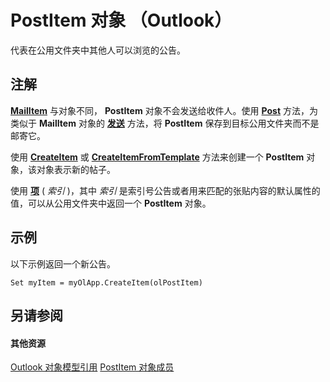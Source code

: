 
# PostItem 对象 （Outlook）

代表在公用文件夹中其他人可以浏览的公告。


## 注解

 **[MailItem](14197346-05d2-0250-fa4c-4a6b07daf25f.md)** 与对象不同， **PostItem** 对象不会发送给收件人。使用 **[Post](289b23e8-30ec-e769-e803-5db9c01b2c79.md)** 方法，为类似于 **MailItem** 对象的 **[发送](78c85013-523e-447b-c47d-2da0705f1fe0.md)** 方法，将 **PostItem** 保存到目标公用文件夹而不是邮寄它。

使用 **[CreateItem](e5fbf367-db16-5042-823e-68e6b805e612.md)** 或 **[CreateItemFromTemplate](5e6c0ec4-779d-3743-afdb-606ad512ba95.md)** 方法来创建一个 **PostItem** 对象，该对象表示新的帖子。

使用 **[项](3a99730b-e62a-5ca6-f6ec-911c95173242.md)** ( _索引_ )，其中 _索引_ 是索引号公告或者用来匹配的张贴内容的默认属性的值，可以从公用文件夹中返回一个 **PostItem** 对象。


## 示例

以下示例返回一个新公告。


```
Set myItem = myOlApp.CreateItem(olPostItem)
```


## 另请参阅


#### 其他资源


[Outlook 对象模型引用](http://msdn.microsoft.com/library/73221b13-d8d8-99b8-3394-b95dbbfd5ddc%28Office.15%29.aspx)
[PostItem 对象成员](5b150db1-c96d-0721-ec36-d5b5ebc20fd8.md)